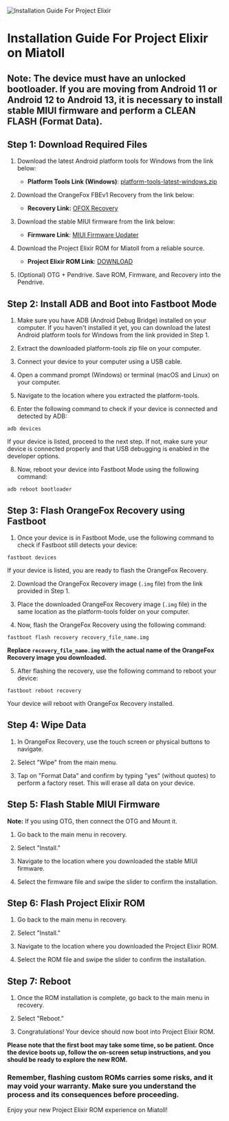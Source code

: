 ![Installation Guide For Project Elixir](https://i.imgur.com/3UmK6nS.png "Installation")
# Installation Guide For Project Elixir on Miatoll

##  **Note:** The device must have an unlocked bootloader. If you are moving from Android 11 or Android 12 to Android 13, it is necessary to install stable MIUI firmware and perform a CLEAN FLASH (Format Data).

## Step 1: Download Required Files
1. Download the latest Android platform tools for Windows from the link below:
   - **Platform Tools Link (Windows)**: [platform-tools-latest-windows.zip](https://dl.google.com/android/repository/platform-tools-latest-windows.zip)

2. Download the OrangeFox FBEv1 Recovery from the link below:
   - **Recovery Link:** [OFOX Recovery](https://orangefox.download/release/6327989a3c05f43c193c0acb)

3. Download the stable MIUI firmware from the link below:
   - **Firmware Link**: [MIUI Firmware Updater](https://xiaomifirmwareupdater.com/firmware/)

4. Download the Project Elixir ROM for Miatoll from a reliable source.
   - **Project Elixir ROM Link**: [DOWNLOAD](https://www.pling.com/p/1628174/)

5. (Optional) OTG + Pendrive. Save ROM, Firmware, and Recovery into the Pendrive.

## Step 2: Install ADB and Boot into Fastboot Mode
1. Make sure you have ADB (Android Debug Bridge) installed on your computer. If you haven't installed it yet, you can download the latest Android platform tools for Windows from the link provided in Step 1.

2. Extract the downloaded platform-tools zip file on your computer.

3. Connect your device to your computer using a USB cable.

4. Open a command prompt (Windows) or terminal (macOS and Linux) on your computer.

5. Navigate to the location where you extracted the platform-tools.

6. Enter the following command to check if your device is connected and detected by ADB:

```
adb devices
```

If your device is listed, proceed to the next step. If not, make sure your device is connected properly and that USB debugging is enabled in the developer options.

8. Now, reboot your device into Fastboot Mode using the following command:

```
adb reboot bootloader
```

## Step 3: Flash OrangeFox Recovery using Fastboot
1. Once your device is in Fastboot Mode, use the following command to check if Fastboot still detects your device:

```
fastboot devices
```

If your device is listed, you are ready to flash the OrangeFox Recovery.

2. Download the OrangeFox Recovery image (`.img` file) from the link provided in Step 1.

3. Place the downloaded OrangeFox Recovery image (`.img` file) in the same location as the platform-tools folder on your computer.

4. Now, flash the OrangeFox Recovery using the following command:

```
fastboot flash recovery recovery_file_name.img
```

**Replace `recovery_file_name.img` with the actual name of the OrangeFox Recovery image you downloaded.**

5. After flashing the recovery, use the following command to reboot your device:

```
fastboot reboot recovery
```

Your device will reboot with OrangeFox Recovery installed.

## Step 4: Wipe Data
1. In OrangeFox Recovery, use the touch screen or physical buttons to navigate.

2. Select "Wipe" from the main menu.

3. Tap on "Format Data" and confirm by typing "yes" (without quotes) to perform a factory reset. This will erase all data on your device.

## Step 5: Flash Stable MIUI Firmware

**Note:** If you using OTG, then connect the OTG and Mount it.

1. Go back to the main menu in recovery.

2. Select "Install."

3. Navigate to the location where you downloaded the stable MIUI firmware.

4. Select the firmware file and swipe the slider to confirm the installation.

## Step 6: Flash Project Elixir ROM
1. Go back to the main menu in recovery.

2. Select "Install."

3. Navigate to the location where you downloaded the Project Elixir ROM.

4. Select the ROM file and swipe the slider to confirm the installation.

## Step 7: Reboot
1. Once the ROM installation is complete, go back to the main menu in recovery.

2. Select "Reboot."

3. Congratulations! Your device should now boot into Project Elixir ROM.

**Please note that the first boot may take some time, so be patient. Once the device boots up, follow the on-screen setup instructions, and you should be ready to explore the new ROM.**

### Remember, flashing custom ROMs carries some risks, and it may void your warranty. Make sure you understand the process and its consequences before proceeding.

Enjoy your new Project Elixir ROM experience on Miatoll!
